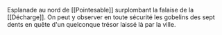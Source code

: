 Esplanade au nord de [[Pointesable]] surplombant la falaise de la [[Décharge]]. On peut y observer en toute sécurité les gobelins des sept dents en quête d'un quelconque trésor laissé là par la ville.